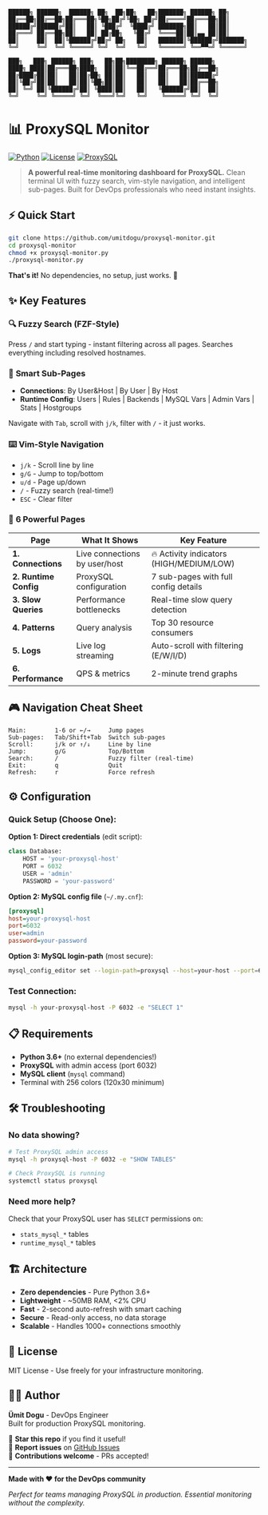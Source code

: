 ```
██████╗ ██████╗  ██████╗ ██╗  ██╗██╗   ██╗███████╗ ██████╗ ██╗     
██╔══██╗██╔══██╗██╔═══██╗╚██╗██╔╝╚██╗ ██╔╝██╔════╝██╔═══██╗██║     
██████╔╝██████╔╝██║   ██║ ╚███╔╝  ╚████╔╝ ███████╗██║   ██║██║     
██╔═══╝ ██╔══██╗██║   ██║ ██╔██╗   ╚██╔╝  ╚════██║██║▄▄ ██║██║     
██║     ██║  ██║╚██████╔╝██╔╝ ██╗   ██║   ███████║╚██████╔╝███████╗
╚═╝     ╚═╝  ╚═╝ ╚═════╝ ╚═╝  ╚═╝   ╚═╝   ╚══════╝ ╚══▀▀═╝ ╚══════╝
                                                                    
███╗   ███╗ ██████╗ ███╗   ██╗██╗████████╗ ██████╗ ██████╗         
████╗ ████║██╔═══██╗████╗  ██║██║╚══██╔══╝██╔═══██╗██╔══██╗        
██╔████╔██║██║   ██║██╔██╗ ██║██║   ██║   ██║   ██║██████╔╝        
██║╚██╔╝██║██║   ██║██║╚██╗██║██║   ██║   ██║   ██║██╔══██╗        
██║ ╚═╝ ██║╚██████╔╝██║ ╚████║██║   ██║   ╚██████╔╝██║  ██║        
╚═╝     ╚═╝ ╚═════╝ ╚═╝  ╚═══╝╚═╝   ╚═╝    ╚═════╝ ╚═╝  ╚═╝        
```

# 📊 ProxySQL Monitor

[![Python](https://img.shields.io/badge/Python-3.6%2B-blue?logo=python)](https://www.python.org/)
[![License](https://img.shields.io/badge/License-MIT-green)](LICENSE)
[![ProxySQL](https://img.shields.io/badge/ProxySQL-Compatible-orange)](https://proxysql.com/)

> **A powerful real-time monitoring dashboard for ProxySQL.** Clean terminal UI with fuzzy search, vim-style navigation, and intelligent sub-pages. Built for DevOps professionals who need instant insights.

## ⚡ Quick Start

```bash
git clone https://github.com/umitdogu/proxysql-monitor.git
cd proxysql-monitor
chmod +x proxysql-monitor.py
./proxysql-monitor.py
```

**That's it!** No dependencies, no setup, just works. 🚀

## ✨ Key Features

### 🔍 **Fuzzy Search (FZF-Style)**
Press `/` and start typing - instant filtering across all pages. Searches everything including resolved hostnames.

### 📑 **Smart Sub-Pages**
- **Connections**: By User&Host | By User | By Host
- **Runtime Config**: Users | Rules | Backends | MySQL Vars | Admin Vars | Stats | Hostgroups

Navigate with `Tab`, scroll with `j/k`, filter with `/` - it just works.

### ⌨️ **Vim-Style Navigation**
- `j/k` - Scroll line by line
- `g/G` - Jump to top/bottom
- `u/d` - Page up/down
- `/` - Fuzzy search (real-time!)
- `ESC` - Clear filter

### 🎯 **6 Powerful Pages**

| Page | What It Shows | Key Feature |
|------|---------------|-------------|
| **1. Connections** | Live connections by user/host | 🔥 Activity indicators (HIGH/MEDIUM/LOW) |
| **2. Runtime Config** | ProxySQL configuration | 7 sub-pages with full config details |
| **3. Slow Queries** | Performance bottlenecks | Real-time slow query detection |
| **4. Patterns** | Query analysis | Top 30 resource consumers |
| **5. Logs** | Live log streaming | Auto-scroll with filtering (E/W/I/D) |
| **6. Performance** | QPS & metrics | 2-minute trend graphs |

## 🎮 Navigation Cheat Sheet

```
Main:        1-6 or ←/→     Jump pages
Sub-pages:   Tab/Shift+Tab  Switch sub-pages
Scroll:      j/k or ↑/↓     Line by line
Jump:        g/G            Top/Bottom
Search:      /              Fuzzy filter (real-time)
Exit:        q              Quit
Refresh:     r              Force refresh
```

## ⚙️ Configuration

### Quick Setup (Choose One):

**Option 1: Direct credentials** (edit script):
```python
class Database:
    HOST = 'your-proxysql-host'
    PORT = 6032
    USER = 'admin'
    PASSWORD = 'your-password'
```

**Option 2: MySQL config file** (`~/.my.cnf`):
```ini
[proxysql]
host=your-proxysql-host
port=6032
user=admin
password=your-password
```

**Option 3: MySQL login-path** (most secure):
```bash
mysql_config_editor set --login-path=proxysql --host=your-host --port=6032 --user=admin --password
```

### Test Connection:
```bash
mysql -h your-proxysql-host -P 6032 -e "SELECT 1"
```

## 📋 Requirements

- **Python 3.6+** (no external dependencies!)
- **ProxySQL** with admin access (port 6032)
- **MySQL client** (`mysql` command)
- Terminal with 256 colors (120x30 minimum)

## 🛠️ Troubleshooting

### No data showing?
```bash
# Test ProxySQL admin access
mysql -h proxysql-host -P 6032 -e "SHOW TABLES"

# Check ProxySQL is running
systemctl status proxysql
```

### Need more help?
Check that your ProxySQL user has `SELECT` permissions on:
- `stats_mysql_*` tables
- `runtime_mysql_*` tables

## 🏗️ Architecture

- **Zero dependencies** - Pure Python 3.6+
- **Lightweight** - ~50MB RAM, <2% CPU
- **Fast** - 2-second auto-refresh with smart caching
- **Secure** - Read-only access, no data storage
- **Scalable** - Handles 1000+ connections smoothly

## 📝 License

MIT License - Use freely for your infrastructure monitoring.

## 👨‍💻 Author

**Ümit Dogu** - DevOps Engineer  
Built for production ProxySQL monitoring.

🌟 **Star this repo** if you find it useful!  
🐛 **Report issues** on [GitHub Issues](https://github.com/umitdogu/proxysql-monitor/issues)  
🤝 **Contributions welcome** - PRs accepted!

---

**Made with ❤️ for the DevOps community**

*Perfect for teams managing ProxySQL in production. Essential monitoring without the complexity.*
